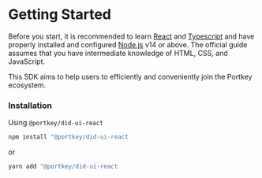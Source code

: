 Getting Started
===================

Before you start, it is recommended to learn [React](http://reactjs.org/) and [Typescript](https://www.typescriptlang.org/) and have properly installed and configured [Node.js](https://nodejs.org/) v14 or above. The official guide assumes that you have intermediate knowledge of HTML, CSS, and JavaScript.

This SDK aims to help users to efficiently and conveniently join the Portkey ecosystem.

### Installation

Using `@portkey/did-ui-react` 

```bash
npm install "@portkey/did-ui-react
```
or
```bash
yarn add "@portkey/did-ui-react
```